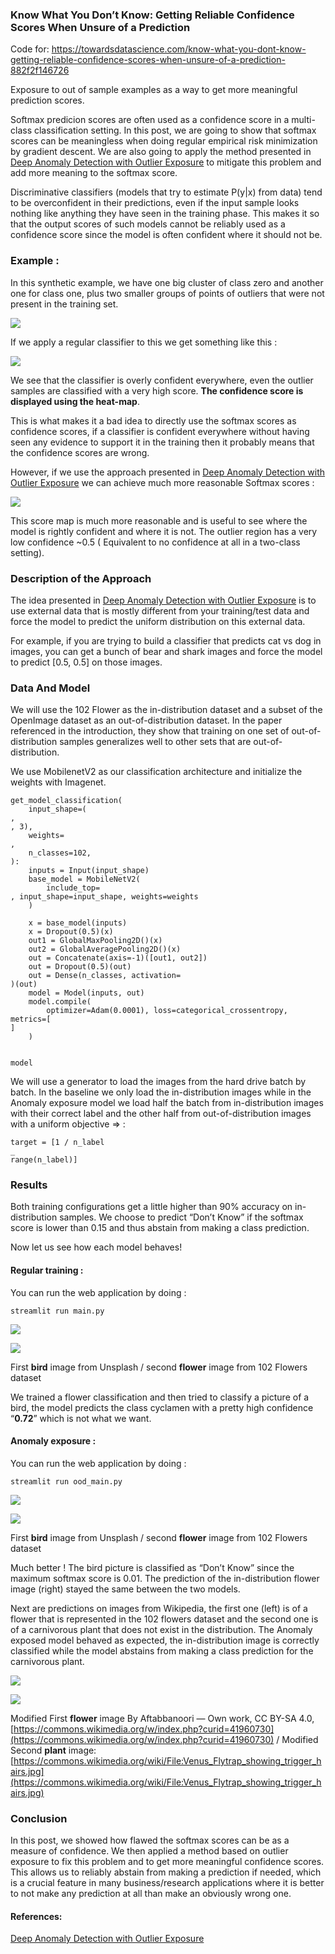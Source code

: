 ### Know What You Don’t Know: Getting Reliable Confidence Scores When Unsure of a Prediction

Code for: https://towardsdatascience.com/know-what-you-dont-know-getting-reliable-confidence-scores-when-unsure-of-a-prediction-882f2f146726

Exposure to out of sample examples as a way to get more meaningful prediction
scores.

Softmax predicion scores are often used as a confidence score in a multi-class
classification setting. In this post, we are going to show that softmax scores
can be meaningless when doing regular empirical risk minimization by gradient
descent. We are also going to apply the method presented in [Deep Anomaly
Detection with Outlier Exposure](https://arxiv.org/abs/1812.04606) to mitigate
this problem and add more meaning to the softmax score.

Discriminative classifiers (models that try to estimate P(y|x) from data) tend
to be overconfident in their predictions, even if the input sample looks nothing
like anything they have seen in the training phase. This makes it so that the
output scores of such models cannot be reliably used as a confidence score since
the model is often confident where it should not be.

### Example :

In this synthetic example, we have one big cluster of class zero and another one
for class one, plus two smaller groups of points of outliers that were not
present in the training set.

![](https://cdn-images-1.medium.com/max/800/1*6PYjL96Azr1lI9pvNEMoOQ.jpeg)


If we apply a regular classifier to this we get something like this :

![](https://cdn-images-1.medium.com/max/800/1*dSyDRCbsBCjNor2dgQkTuA.jpeg)

We see that the classifier is overly confident everywhere, even the outlier
samples are classified with a very high score. **The confidence score is
displayed using the heat-map**.

This is what makes it a bad idea to directly use the softmax scores as
confidence scores, if a classifier is confident everywhere without having seen
any evidence to support it in the training then it probably means that the
confidence scores are wrong.

However, if we use the approach presented in [Deep Anomaly Detection with
Outlier Exposure](https://arxiv.org/abs/1812.04606) we can achieve much more
reasonable Softmax scores :

![](https://cdn-images-1.medium.com/max/800/1*bg3-SJWh1fhDbFTd6_F5LQ.jpeg)


This score map is much more reasonable and is useful to see where the model is
rightly confident and where it is not. The outlier region has a very low
confidence ~0.5 ( Equivalent to no confidence at all in a two-class setting).

### Description of the Approach

The idea presented in [Deep Anomaly Detection with Outlier
Exposure](https://arxiv.org/abs/1812.04606) is to use external data that is
mostly different from your training/test data and force the model to predict the
uniform distribution on this external data.

For example, if you are trying to build a classifier that predicts cat vs dog in
images, you can get a bunch of bear and shark images and force the model to
predict \[0.5, 0.5\] on those images.

### Data And Model

We will use the 102 Flower as the in-distribution dataset and a subset of the
OpenImage dataset as an out-of-distribution dataset. In the paper referenced in
the introduction, they show that training on one set of out-of-distribution
samples generalizes well to other sets that are out-of-distribution.

We use MobilenetV2 as our classification architecture and initialize the weights
with Imagenet.

    get_model_classification(
        input_shape=(
    , 
    , 3),
        weights=
    ,
        n_classes=102,
    ):
        inputs = Input(input_shape)
        base_model = MobileNetV2(
            include_top=
    , input_shape=input_shape, weights=weights
        )

        x = base_model(inputs)
        x = Dropout(0.5)(x)
        out1 = GlobalMaxPooling2D()(x)
        out2 = GlobalAveragePooling2D()(x)
        out = Concatenate(axis=-1)([out1, out2])
        out = Dropout(0.5)(out)
        out = Dense(n_classes, activation=
    )(out)
        model = Model(inputs, out)
        model.compile(
            optimizer=Adam(0.0001), loss=categorical_crossentropy, metrics=[
    ]
        )

        
    model

We will use a generator to load the images from the hard drive batch by batch.
In the baseline we only load the in-distribution images while in the Anomaly
exposure model we load half the batch from in-distribution images with their
correct label and the other half from out-of-distribution images with a uniform
objective => :

    target = [1 / n_label 
    _ 
    range(n_label)]

### Results

Both training configurations get a little higher than 90% accuracy on
in-distribution samples. We choose to predict “Don’t Know” if the softmax score
is lower than 0.15 and thus abstain from making a class prediction.

Now let us see how each model behaves!

#### Regular training :

You can run the web application by doing :

    streamlit run main.py

![](https://cdn-images-1.medium.com/max/600/1*-hN4n4o2yefb-Hxq25V8cw.png)

![](https://cdn-images-1.medium.com/max/600/1*oqqdPPFzqA0Yk7lkVTeVsw.png)

<span class="figcaption_hack">First **bird** image from Unsplash / second **flower** image from 102 Flowers
dataset</span>

We trained a flower classification and then tried to classify a picture of a
bird, the model predicts the class cyclamen with a pretty high confidence
“**0.72**” which is not what we want.

#### Anomaly exposure :

You can run the web application by doing :

    streamlit run ood_main.py

![](https://cdn-images-1.medium.com/max/600/1*8sBYaC8z90FZAmj0K4V-6g.png)

![](https://cdn-images-1.medium.com/max/600/1*kCP4X0tZr77V2529d5fR-Q.png)

<span class="figcaption_hack">First **bird** image from Unsplash / second **flower** image from 102 Flowers
dataset</span>

Much better ! The bird picture is classified as “Don’t Know” since the maximum
softmax score is 0.01. The prediction of the in-distribution flower image
(right) stayed the same between the two models.

Next are predictions on images from Wikipedia, the first one (left) is of a
flower that is represented in the 102 flowers dataset and the second one is of a
carnivorous plant that does not exist in the distribution. The Anomaly exposed
model behaved as expected, the in-distribution image is correctly classified
while the model abstains from making a class prediction for the carnivorous
plant.

![](https://cdn-images-1.medium.com/max/600/1*BWXTdRL25e0p7MxgJp2sfg.png)

![](https://cdn-images-1.medium.com/max/800/1*1RsZhKRt6wPyWJlDShe01A.png)

<span class="figcaption_hack">Modified First **flower** image By Aftabbanoori — Own work, CC BY-SA 4.0,
[https://commons.wikimedia.org/w/index.php?curid=41960730](https://commons.wikimedia.org/w/index.php?curid=41960730)
/ Modified Second **plant** image:
[https://commons.wikimedia.org/wiki/File:Venus_Flytrap_showing_trigger_hairs.jpg](https://commons.wikimedia.org/wiki/File:Venus_Flytrap_showing_trigger_hairs.jpg)</span>

### Conclusion

In this post, we showed how flawed the softmax scores can be as a measure of
confidence. We then applied a method based on outlier exposure to fix this
problem and to get more meaningful confidence scores. This allows us to reliably
abstain from making a prediction if needed, which is a crucial feature in many
business/research applications where it is better to not make any prediction at
all than make an obviously wrong one.

#### References:

[Deep Anomaly Detection with Outlier Exposure](https://arxiv.org/abs/1812.04606)
